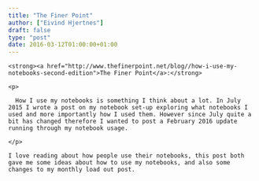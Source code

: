 ```yaml
---
title: "The Finer Point"
author: ["Eivind Hjertnes"]
draft: false
type: "post"
date: 2016-03-12T01:00:00+01:00
---
```


<div class="HTML">
  <div></div>

<p>

</div>

```text
<strong><a href="http://www.thefinerpoint.net/blog//how-i-use-my-notebooks-second-edition">The Finer Point</a>:</strong>
```

<div class="HTML">
  <div></div>

</p>

</div>

<div class="HTML">
  <div></div>

<blockquote>

</div>

```text
<p>

  How I use my notebooks is something I think about a lot. In July 2015 I wrote a post on my notebook set-up exploring what notebooks I used and more importantly how I used them. However since July quite a bit has changed therefore I wanted to post a February 2016 update running through my notebook usage.

</p>
```

<div class="HTML">
  <div></div>

</blockquote>

</div>

<div class="HTML">
  <div></div>

<p>

</div>

```text
I love reading about how people use their notebooks, this post both gave me some ideas about how to use my notebooks, and also some changes to my monthly load out post.
```

<div class="HTML">
  <div></div>

</p>

</div>
